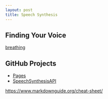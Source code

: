 ```yaml
---
layout: post
title: Speech Synthesis
---
```


## Finding Your Voice
[breathing](https://htmlpreview.github.io/?https://raw.githubusercontent.com/jonfleming/SpeechSynthesisAPI/master/breathing.htm)

## GitHub Projects
- [Pages](https://github.com/jonfleming/jonfleming.github.io/tree/master/_posts)
- [SpeechSynthesisAPI](https://github.com/jonfleming/SpeechSynthesisAPI)


https://www.markdownguide.org/cheat-sheet/
